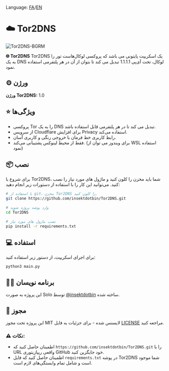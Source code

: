 Language: [FA](https://github.com/insektdotbin/Tor2DNS/blob/main/README-FA.md)/[EN](https://github.com/insektdotbin/Tor2DNS/blob/main/README.md)

# ☁️ Tor2DNS 

![Tor2DNS-BGRM](https://github.com/user-attachments/assets/44c448fa-627d-424e-8c28-e006fb6de787)

**🌐 Tor2DNS** Tor2DNS یک اسکریپت پایتونی می باشد که پروکسی لوکال‌هاست تور را به یک DNS لوکال، تحت آی‌پی 1.1.1.1 تبدیل می کند تا بتوان از آن در هر پلتفرمی استفاده نمود.

## ⚙️ ورژن

**ورژن Tor2DNS:** 1.0

## ⭐ ویژگی‌ها 

- پروکسی Tor را به یک DNS تبدیل می کند تا در هر پلتفرمی قابل استفاده باشد.
- از سرویس Cloudflare برای افزایش Privacy استفاده می‌کند.
- رابط کاربری خط فرمان با خروجی رنگی و کاربری آسان.
- فقط از محیط‌ لینوکس پشتیبانی می‌کند. (برای ویندوز می توان از WSL استفاده نمود)

## 📦 نصب 

برای شروع با Tor2DNS، شما باید مخزن را کلون کنید و ماژول های مورد نیاز را نصب کنید. می‌توانید این کار را با استفاده از دستورات زیر انجام دهید:

```bash
# با استفاده از git، مخزن Tor2DNS را کلون کنید.
git clone https://github.com/insektdotbin/Tor2DNS.git

# وارد پوشه پروژه شوید
cd Tor2DNS

# نصب ماژول های مورد نیاز
pip install -r requirements.txt
```

## 💻 استفاده 

برای اجرای اسکریپت، از دستور زیر استفاده کنید:

```bash
python3 main.py
```

## 🧑‍💻 برنامه نویسان

این پروژه به صورت Solo توسط [@insektdotbin](https://github.com/insektdotbin) ساخته شده.

## 📄 مجوز

این پروژه تحت مجوز MIT لایسنس شده - برای جزئیات به فایل [LICENSE](LICENSE) مراجعه کنید.

### ⚠️ نکات:
- اطمینان حاصل کنید که `https://github.com/insektdotbin/Tor2DNS.git` را با URL واقعی ریپازیتوری GitHub خود جایگزین کنید.
- اطمینان حاصل کنید که فایل `requirements.txt` در پوشه Tor2DNS شما موجود است و شامل تمام وابستگی‌های لازم است.

